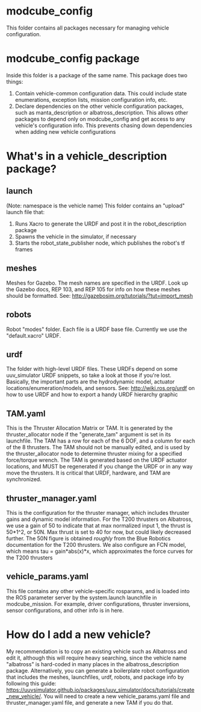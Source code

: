 # modcube_config
This folder contains all packages necessary for managing vehicle configuration.

# modcube_config package
Inside this folder is a package of the same name. This package does two things:

 1. Contain vehicle-common configuration data. This could include state enumerations, exception lists, mission configuration info, etc.
 2. Declare dependencies on the other vehicle configuration packages, such as manta_description or albatross_description. This allows other packages to depend only on modcube_config and get access to any vehicle's configuration info. This prevents chasing down dependencies when adding new vehicle configurations

# What's in a vehicle_description package?
## launch
(Note: namespace is the vehicle name)
This folder contains an "upload" launch file that:
 1. Runs Xacro to generate the URDF and post it in the robot_description package
 2. Spawns the vehicle in the simulator, if necessary
 3. Starts the robot_state_publisher node, which publishes the robot's tf frames

## meshes
Meshes for Gazebo. The mesh names are specified in the URDF.
Look up the Gazebo docs, REP 103, and REP 105 for info on how these meshes should be formatted.
See: http://gazebosim.org/tutorials/?tut=import_mesh

## robots
Robot "modes" folder. Each file is a URDF base file. Currently we use the "default.xacro" URDF.

##  urdf
The folder with high-level URDF files. These URDFs depend on some uuv_simulator URDF snippets, so take a look at those if you're lost. Basically, the important parts are the hydrodynamic model, actuator locations/enumeration/models, and sensors.
See: http://wiki.ros.org/urdf on how to use URDF and how to export a handy URDF hierarchy graphic

## TAM.yaml
This is the Thruster Allocation Matrix or TAM. It is generated by the thruster_allocator node if the "generate_tam" argument is set in its launchfile. The TAM has a row for each of the 6 DOF, and a column for each of the 8 thrusters. The TAM should not be manually edited, and is used by the thruster_allocator node to determine thruster mixing for a specified force/torque wrench.
The TAM is generated based on the URDF actuator locations, and MUST be regenerated if you change the URDF or in any way move the thrusters. It is critical that URDF, hardware, and TAM are synchronized.

## thruster_manager.yaml
This is the configuration for the thruster manager, which includes thruster gains and dynamic model information. For the T200 thrusters on Albatross, we use a gain of 50 to indicate that at max normalized input 1, the thrust is 50*1^2, or 50N. Max thrust is set to 40 for now, but could likely decreased further. The 50N figure is obtained *roughly* from the Blue Robotics documentation for the T200 thrusters. We also configure an FCN model, which means tau = gain\*abs(x)\*x, which approximates the force curves for the T200 thrusters

## vehicle_params.yaml
This file contains any other vehicle-specific rosparams, and is loaded into the ROS parameter server by the system.launch launchfile in modcube_mission. For example, driver configurations, thruster inversions, sensor configurations, and other info is in here.

# How do I add a new vehicle?
My recommendation is to copy an existing vehicle such as Albatross and edit it, although this will require heavy searching, since the vehicle name "albatross" is hard-coded in many places in the albatross_description package.
Alternatively, you can generate a boilerplate robot configuration that includes the meshes, launchfiles, urdf, robots, and package info by following this guide: https://uuvsimulator.github.io/packages/uuv_simulator/docs/tutorials/create_new_vehicle/. You will need to create a new vehicle_params.yaml file and thruster_manager.yaml file, and generate a new TAM if you do that.
